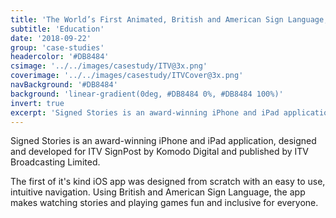 ```yaml
---
title: 'The World’s First Animated, British and American Sign Language, Storytelling App'
subtitle: 'Education'
date: '2018-09-22'
group: 'case-studies'
headercolor: '#DB8484'
csimage: '../../images/casestudy/ITV@3x.png'
coverimage: '../../images/casestudy/ITVCover@3x.png'
navBackground: '#DB8484'
background: 'linear-gradient(0deg, #DB8484 0%, #DB8484 100%)'
invert: true
excerpt: 'Signed Stories is an award-winning iPhone and iPad application, designed and developed for ITV SignPost by Komodo Digital and published by ITV Broadcasting Limited.'
---
```


Signed Stories is an award-winning iPhone and iPad application, designed and developed for ITV SignPost by Komodo Digital and published by ITV Broadcasting Limited.

The first of it's kind iOS app was designed from scratch with an easy to use, intuitive navigation. Using British and American Sign Language, the app makes watching stories and playing games fun and inclusive for everyone.
